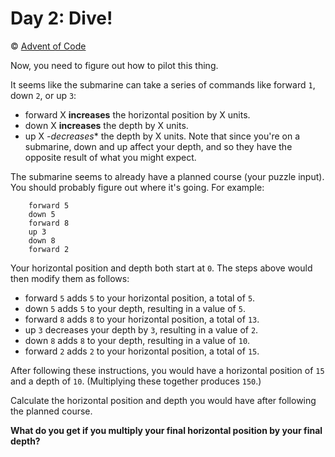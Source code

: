 # Day 2: Dive!

© [Advent of Code](https://adventofcode.com/2021/day/2)

Now, you need to figure out how to pilot this thing.

It seems like the submarine can take a series of commands like forward `1`, down `2`, or up `3`:

- forward X **increases** the horizontal position by X units.
- down X **increases** the depth by X units.
- up X *-decreases** the depth by X units.
Note that since you're on a submarine, down and up affect your depth, and so they have the opposite result of what you might expect.

The submarine seems to already have a planned course (your puzzle input). You should probably figure out where it's going. For example:

```Text
    forward 5
    down 5
    forward 8
    up 3
    down 8
    forward 2
```

Your horizontal position and depth both start at `0`. The steps above would then modify them as follows:

- forward `5` adds `5` to your horizontal position, a total of `5`.
- down `5` adds `5` to your depth, resulting in a value of `5`.
- forward `8` adds `8` to your horizontal position, a total of `13`.
- up `3` decreases your depth by `3`, resulting in a value of `2`.
- down `8` adds `8` to your depth, resulting in a value of `10`.
- forward `2` adds `2` to your horizontal position, a total of `15`.

After following these instructions, you would have a horizontal position of `15` and a depth of `10`. (Multiplying these together produces `150`.)

Calculate the horizontal position and depth you would have after following the planned course.

**What do you get if you multiply your final horizontal position by your final depth?**
